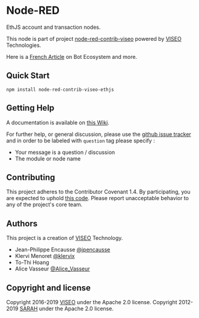 # Node-RED

EthJS account and transaction nodes.

This node is part of project [node-red-contrib-viseo](https://github.com/NGRP/node-red-contrib-viseo) powered by [VISEO](http://www.viseo.com) Technologies.

Here is a [French Article](https://goo.gl/DMfJk1) on Bot Ecosystem and more.

## Quick Start

```
npm install node-red-contrib-viseo-ethjs
```

## Getting Help

A documentation is available on [this Wiki](https://github.com/NGRP/node-red-viseo-bot/wiki).

For further help, or general discussion, please use the [github issue tracker](https://github.com/NGRP/node-red-contrib-viseo/issues) and in order to be labeled with `question` tag please specify :
- Your message is a question / discussion
- The module or node name

## Contributing

This project adheres to the Contributor Covenant 1.4. By participating, you are expected to uphold [this code](https://www.contributor-covenant.org/). Please report unacceptable behavior to any of the project's core team.

## Authors

This project is a creation of [VISEO](http://www.viseo.com) Technology.

- Jean-Philippe Encausse [@jpencausse](https://twitter.com/jpencausse)
- Klervi Menoret [@klervix](https://github.com/klervix)
- To-Thi Hoang
- Alice Vasseur [@Alice_Vasseur](https://twitter.com/Alice_Vasseur)

## Copyright and license

Copyright 2016-2019 [VISEO](http://www.viseo.com) under the Apache 2.0 license.
Copyright 2012-2019 [SARAH](http://sarah.encausse.net) under the Apache 2.0 license.